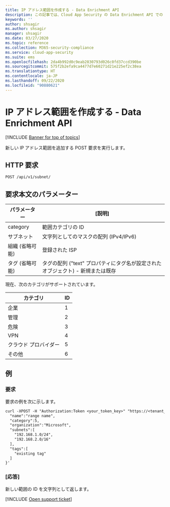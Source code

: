 ```yaml
---
title: IP アドレス範囲を作成する - Data Enrichment API
description: この記事では、Cloud App Security の Data Enrichment API での IP アドレス範囲作成要求について説明します。
keywords: ''
author: shsagir
ms.author: shsagir
manager: shsagir
ms.date: 03/27/2020
ms.topic: reference
ms.collection: M365-security-compliance
ms.service: cloud-app-security
ms.suite: ems
ms.openlocfilehash: 2da4b992d0c9eab2830793d026c0fd37ccd390be
ms.sourcegitcommit: 575f2b2efa9ca4477d7e60271d21e225ef2c38ea
ms.translationtype: HT
ms.contentlocale: ja-JP
ms.lasthandoff: 09/22/2020
ms.locfileid: "90880621"
---
```

# <a name="create-ip-address-range---data-enrichment-api"></a>IP アドレス範囲を作成する - Data Enrichment API

[!INCLUDE [Banner for top of topics](includes/banner.md)]

新しい IP アドレス範囲を追加する POST 要求を実行します。

## <a name="http-request"></a>HTTP 要求

```rest
POST /api/v1/subnet/
```

## <a name="request-body-parameters"></a>要求本文のパラメーター

| パラメーター | [説明] |
| --- | --- |
| category | 範囲カテゴリの ID |
| サブネット | 文字列としてのマスクの配列 (IPv4/IPv6) |
| 組織 (省略可能) | 登録された ISP |
| タグ (省略可能) | タグの配列 ("text" プロパティにタグ名が設定されたオブジェクト) - 新規または既存 |

現在、次のカテゴリがサポートされています。

| カテゴリ | ID |
| --- | -- |
| 企業 | 1 |
| 管理 | 2 |
| 危険 | 3 |
| VPN | 4 |
| クラウド プロバイダー | 5 |
| その他 | 6 |

## <a name="example"></a>例

### <a name="request"></a>要求

要求の例を次に示します。

```rest
curl -XPOST -H "Authorization:Token <your_token_key>" "https://<tenant_id>.<tenant_region>.contoso.com/api/v1/subnet/create_rule/" -d '{
  "name":"range name",
  "category":5,
  "organization":"Microsoft",
  "subnets":[
    "192.168.1.0/24",
    "192.168.2.0/16"
  ],
  "tags":[
    "existing tag"
  ]
}'
```

### <a name="response"></a>[応答]

新しい範囲の ID を文字列として返します。

[!INCLUDE [Open support ticket](includes/support.md)]
